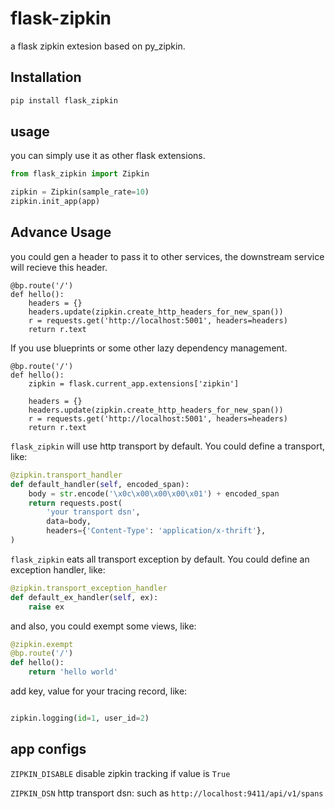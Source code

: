 # flask-zipkin

a flask zipkin extesion based on py_zipkin.

## Installation

```bash
pip install flask_zipkin
```

## usage

you can simply use it as other flask extensions.

```python
from flask_zipkin import Zipkin

zipkin = Zipkin(sample_rate=10)
zipkin.init_app(app)
```

## Advance Usage

you could gen a header to pass it to other services, the downstream service will recieve this header.

```
@bp.route('/')
def hello():
    headers = {}
    headers.update(zipkin.create_http_headers_for_new_span())
    r = requests.get('http://localhost:5001', headers=headers)
    return r.text
```

If you use blueprints or some other lazy dependency management.

```
@bp.route('/')
def hello():
    zipkin = flask.current_app.extensions['zipkin']

    headers = {}
    headers.update(zipkin.create_http_headers_for_new_span())
    r = requests.get('http://localhost:5001', headers=headers)
    return r.text
```



`flask_zipkin` will use http transport by default. You could define a transport, like:

```python
@zipkin.transport_handler
def default_handler(self, encoded_span):
    body = str.encode('\x0c\x00\x00\x00\x01') + encoded_span
    return requests.post(
		'your transport dsn',
        data=body,
        headers={'Content-Type': 'application/x-thrift'},
)
```


`flask_zipkin` eats all transport exception by default. You could define an exception handler, like:

```python
@zipkin.transport_exception_handler
def default_ex_handler(self, ex):
    raise ex
```

and also, you could exempt some views, like:

```python
@zipkin.exempt
@bp.route('/')
def hello():
    return 'hello world'
```

add key, value for your tracing record, like:

```python

zipkin.logging(id=1, user_id=2)

```



## app configs

`ZIPKIN_DISABLE`  disable zipkin tracking if value is `True`

`ZIPKIN_DSN`  http transport dsn: such as `http://localhost:9411/api/v1/spans`
